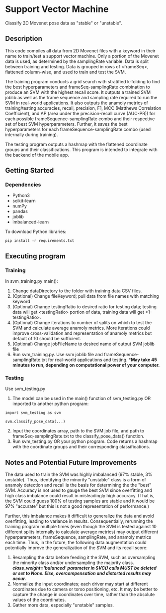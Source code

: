 # Support Vector Machine

Classify 2D Movenet pose data as "stable" or "unstable".

## Description

This code compiles all data from 2D Movenet files with a keyword in their name to train/test a support vector machine. Only a portion of the Movenet data is used, as determined by the samplingRate variable. Data is split between training and testing. Data is grouped in rows of &lt;frameSeq&gt;, flattened column-wise, and used to train and test the SVM.  
  
The training program conducts a grid search with stratified k-folding to find the best hyperparameters and frameSeq-samplingRate combination to produce an SVM with the highest recall score. It outputs a trained SVM joblib as well as the frame sequence and sampling rate required to run the SVM in real-world applications. It also outputs the anamoly metrics of training/testing accuracies, recall, precision, F1, MCC (Matthews Correlation Coefficient), and AP (area under the precision-recall curve (AUC-PR)) for each possible frameSequence-samplingRate combo and their respective set of best SVM hyperparameters. Further, it saves the best hyperparameters for each frameSequence-samplingRate combo (used internally during training).  
  
The testing program outputs a hashmap with the flattened coordinate groups and their classifications. This program is intended to integrate with the backend of the mobile app.

## Getting Started

### Dependencies

* Python3
* scikit-learn
* numPy
* pandas
* joblib
* imbalanced-learn

To download Python libraries:
```
pip install -r requirements.txt
```

## Executing program

### Training
In svm_training.py main():
1. Change dataDirectory to the folder with training data CSV files.
2. (Optional) Change fileKeyword; pull data from file names with matching keyword
3. (Optional) Change testingRatio to desired ratio for testing data; testing data will get &lt;testingRatio&gt; portion of data, training data will get &lt;1-testingRatio&gt;.
4. (Optional) Change iterations to number of splits on which to test the SVM and calculate average anamoly metrics. More iterations could improve cross-validation and representation of anamoly metrics but default of 10 should be sufficient.
5. (Optional) Change jobFileName to desired name of output SVM joblib file
6. Run svm_training.py. Use svm joblib file and frameSequence-samplingRate.txt for real-world applications and testing. ***May take 45 minutes to run, depending on computational power of your computer.**

### Testing
Use svm_testing.py
1. The model can be used in the main() function of svm_testing.py OR imported to another python program:
```
import svm_testing as svm

svm.classify_pose_data(...)
```
2. Input the coordinates array, path to the SVM job file, and path to frameSeq-samplingRate.txt to the classify_pose_data() function.
3. Run svm_testing.py OR your python program. Code returns a hashmap with the coordinate groups and their corresponding classifications.

## Notes and Potential Future Improvements
The data used to train the SVM was highly imbalanced (97% stable, 3% unstable). Thus, identifying the minority "unstable" class is a form of anamoly detection and recall is the basis for determining the the "best" SVM. Accuracy is not used to gauge the best SVM since overfitting and high class imbalance could result in misleadingly high accuracy. (That is, the SVM could guess 100% of testing samples are stable and it would be 97% "accurate" but this is not a good representation of performance.)  
  
Further, this imbalance makes it difficult to generalize the data and avoid overfitting, leading to variance in results. Consequentially, rerunning the training program multiple times (even though the SVM is tested against 10 different splits internally to calculate average metrics) may output different hyperparameters, frameSequence, samplingRate, and anamoly metrics each time. Thus, in the future, the following data augmentation could potentially improve the generalization of the SVM and its recall score:
1. Resampling the data before feeding it the SVM, such as oversampling the minority class and/or undersampling the majority class. ***class_weight='balanced' parameter in SVC() calls MUST be deleted or set to None. Else, overcompensation and distorted results may occur.***
2. Normalize the input coordinates; each driver may start at different coordinates due to camera or torso positioning, etc. It may be better to capture the change in coordinates over time, rather than the absolute values of the coordinates. 
3. Gather more data, especially "unstable" samples.

